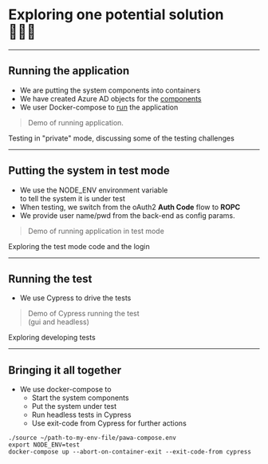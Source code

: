<!-- markdownlint-disable MD033 -->
# Exploring one potential solution </br>🕵🏻‍♂️ 

---

## Running the application

- We are putting the system components into containers
- We have created Azure AD objects for the [components](https://github.com/larskaare/pawa-system-testing/blob/main/scenario/doc/configuring-the-system.md)
- We user Docker-compose to [run](https://github.com/larskaare/pawa-system-testing/blob/main/scenario/doc/running-the-system.md) the application

> Demo of running application.

Testing in "private" mode, discussing some of the testing challenges<!-- .element: style="font-size:0.5em"-->

---

## Putting the system in test mode

- We use the NODE_ENV environment variable</br> to tell the system it is under test
- When testing, we switch from the oAuth2 **Auth Code** flow to **ROPC**
- We provide user name/pwd from the back-end as config params.
  
> Demo of running application in test mode

Exploring the test mode code and the login<!-- .element: style="font-size:0.5em"-->

---

## Running the test

- We use Cypress to drive the tests

> Demo of Cypress running the test </br>(gui and headless)

Exploring developing tests<!-- .element: style="font-size:0.5em"-->

---

## Bringing it all together

- We use docker-compose to
  - Start the system components
  - Put the system under test
  - Run headless tests in Cypress
  - Use exit-code from Cypress for further actions

```shell
./source ~/path-to-my-env-file/pawa-compose.env
export NODE_ENV=test
docker-compose up --abort-on-container-exit --exit-code-from cypress
```
